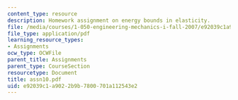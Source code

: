 ```yaml
---
content_type: resource
description: Homework assignment on energy bounds in elasticity.
file: /media/courses/1-050-engineering-mechanics-i-fall-2007/e92039c1a9022b9b7800701a112543e2_assn10.pdf
file_type: application/pdf
learning_resource_types:
- Assignments
ocw_type: OCWFile
parent_title: Assignments
parent_type: CourseSection
resourcetype: Document
title: assn10.pdf
uid: e92039c1-a902-2b9b-7800-701a112543e2
---
```


